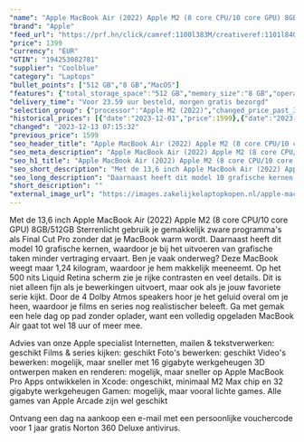 ```yaml
---
"name": "Apple MacBook Air (2022) Apple M2 (8 core CPU/10 core GPU) 8GB/512GB Goud QWERTY"
"brand": "Apple"
"feed_url": "https://prf.hn/click/camref:1100l383M/creativeref:1101l84031/destination:https%3A%2F%2Fwww.coolblue.nl%2Fproduct%2F909258"
"price": 1399
"currency": "EUR"
"GTIN": "194253082781"
"supplier": "Coolblue"
"category": "Laptops"
"bullet_points": ["512 GB","8 GB","MacOS"]
"features": {"total_storage_space":"512 GB","memory_size":"8 GB","operating_system":"MacOS"}
"delivery_time": "Voor 23.59 uur besteld, morgen gratis bezorgd"
"selection_group": {"processor":"Apple M2 (2022)","changed_price_past_3_days":true,"product_family":"MacBook Air"}
"historical_prices": [{"date":"2023-12-01","price":1599},{"date":"2023-12-13","price":1399}]
"changed": "2023-12-13 07:15:32"
"previous_price": 1599
"seo_header_title": "Apple MacBook Air (2022) Apple M2 (8 core CPU/10 core GPU) 8GB/512GB Goud QWERTY"
"seo_meta_description": "Apple MacBook Air (2022) Apple M2 (8 core CPU/10 core GPU) 8GB/512GB Goud QWERTY"
"seo_h1_title": "Apple MacBook Air (2022) Apple M2 (8 core CPU/10 core GPU) 8GB/512GB Goud QWERTY"
"seo_short_description": "Met de 13,6 inch Apple MacBook Air (2022) Apple M2 (8 core CPU/10 core GPU) 8GB/512GB Sterrenlicht gebruik je gemakkelijk zware programma's als Final Cut Pro zonder dat je MacBook warm wordt."
"seo_long_description": "Daarnaast heeft dit model 10 grafische kernen, waardoor je bij het uitvoeren van grafische taken minder vertraging ervaart. Ben je vaak onderweg? Deze MacBook weegt maar 1,24 kilogram, waardoor je hem makkelijk meeneemt. Op het 500 nits Liquid Retina scherm zie je rijke contrasten en veel details. Dit is niet alleen fijn als je bewerkingen uitvoert, maar ook als je jouw favoriete serie kijkt. Door de 4 Dolby Atmos speakers hoor je het geluid overal om je heen, waardoor je films en series nog realistischer beleeft. Ga met gemak een hele dag op pad zonder oplader, want een volledig opgeladen MacBook Air gaat tot wel 18 uur of meer mee. \r\n\r\nAdvies van onze Apple specialist\r\nInternetten, mailen & tekstverwerken: geschikt\r\nFilms & series kijken: geschikt\r\nFoto's bewerken: geschikt\r\nVideo's bewerken: mogelijk, maar sneller met 16 gigabyte werkgeheugen\r\n3D ontwerpen maken en renderen: mogelijk, maar sneller op Apple MacBook Pro\r\nApps ontwikkelen in Xcode: ongeschikt, minimaal M2 Max chip en 32 gigabyte werkgeheugen\r\nGamen: mogelijk, maar vooral lichte games. Alle games van Apple Arcade zijn wel geschikt\r\n\r\nOntvang een dag na aankoop een e-mail met een persoonlijke vouchercode voor 1 jaar gratis Norton 360 Deluxe antivirus."
"short_description": ""
"external_image_url": "https://images.zakelijkelaptopkopen.nl/apple-macbook-air-2022-apple-m2-8-core-cpu-10-core-gpu-8gb-512gb-goud-qwerty.webp"
---
```


Met de 13,6 inch Apple MacBook Air (2022) Apple M2 (8 core CPU/10 core GPU) 8GB/512GB Sterrenlicht gebruik je gemakkelijk zware programma's als Final Cut Pro zonder dat je MacBook warm wordt. Daarnaast heeft dit model 10 grafische kernen, waardoor je bij het uitvoeren van grafische taken minder vertraging ervaart. Ben je vaak onderweg? Deze MacBook weegt maar 1,24 kilogram, waardoor je hem makkelijk meeneemt. Op het 500 nits Liquid Retina scherm zie je rijke contrasten en veel details. Dit is niet alleen fijn als je bewerkingen uitvoert, maar ook als je jouw favoriete serie kijkt. Door de 4 Dolby Atmos speakers hoor je het geluid overal om je heen, waardoor je films en series nog realistischer beleeft. Ga met gemak een hele dag op pad zonder oplader, want een volledig opgeladen MacBook Air gaat tot wel 18 uur of meer mee.

Advies van onze Apple specialist
Internetten, mailen & tekstverwerken: geschikt
Films & series kijken: geschikt
Foto's bewerken: geschikt
Video's bewerken: mogelijk, maar sneller met 16 gigabyte werkgeheugen
3D ontwerpen maken en renderen: mogelijk, maar sneller op Apple MacBook Pro
Apps ontwikkelen in Xcode: ongeschikt, minimaal M2 Max chip en 32 gigabyte werkgeheugen
Gamen: mogelijk, maar vooral lichte games. Alle games van Apple Arcade zijn wel geschikt

Ontvang een dag na aankoop een e-mail met een persoonlijke vouchercode voor 1 jaar gratis Norton 360 Deluxe antivirus.